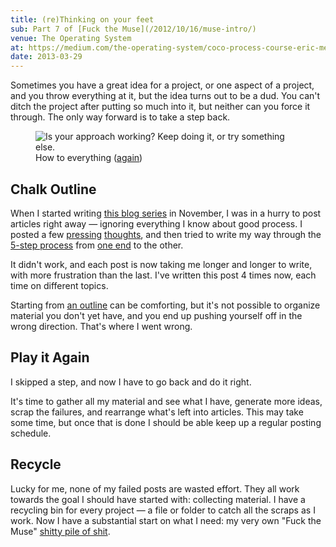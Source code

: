 ```yaml
---
title: (re)Thinking on your feet
sub: Part 7 of [Fuck the Muse](/2012/10/16/muse-intro/)
venue: The Operating System
at: https://medium.com/the-operating-system/coco-process-course-eric-meyers-fuck-the-muse-lesson-7-re-thinking-on-your-feet-25782c23a87e
date: 2013-03-29
---
```


Sometimes you have a great idea for a project,
or one aspect of a project,
and you throw everything at it,
but the idea turns out to be a dud.
You can't ditch the project
after putting so much into it,
but neither can you force it through.
The only way forward is to take a step back.

<figure>
  <img
    webc:is="u-img"
    src="muse/cycle-diagram.jpg"
    alt="Is your approach working? Keep doing it, or try something else."
  >
  <figcaption>
    How to everything
    (<a href="/2012/11/08/creative-cycles/">again</a>)
  </figcaption>
</figure>

Chalk Outline
-------------

When I started writing [this blog series][series] in November,
I was in a hurry to post articles right away —
ignoring everything I know about good process.
I posted a few [pressing][pressing] [thoughts][thoughts],
and then tried to write my way through the [5-step process][process]
from [one end][one end] to the other.

It didn't work,
and each post is now taking me longer and longer to write,
with more frustration than the last.
I've written this post 4 times now,
each time on different topics.

Starting from [an outline][outline] can be comforting,
but it's not possible to organize material you don't yet have,
and you end up pushing yourself off in the wrong direction.
That's where I went wrong.

[series]: /2012/10/16/muse-intro/
[pressing]: /2012/10/23/ordinary-tools-of-thought/
[thoughts]: /2012/11/08/creative-cycles/
[process]: /2012/10/16/muse-intro/
[one end]: /2012/12/13/starting-from-a-seed/
[outline]: /2013/02/07/get-curious/

Play it Again
-------------

I skipped a step,
and now I have to go back and do it right.

It's time to gather all my material and see what I have,
generate more ideas,
scrap the failures,
and rearrange what's left into articles.
This may take some time,
but once that is done
I should be able keep up a regular posting schedule.

Recycle
-------

Lucky for me,
none of my failed posts are wasted effort.
They all work towards the goal I should have started with:
collecting material.
I have a recycling bin for every project —
a file or folder to catch all the scraps as I work.
Now I have a substantial start on what I need:
my very own "Fuck the Muse" [shitty pile of shit][shit].

[shit]: /2013/02/07/get-curious/
